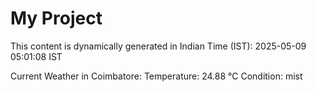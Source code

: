 # My Project

This content is dynamically generated in Indian Time (IST): 2025-05-09 05:01:08 IST


Current Weather in Coimbatore:
Temperature: 24.88 °C
Condition: mist

